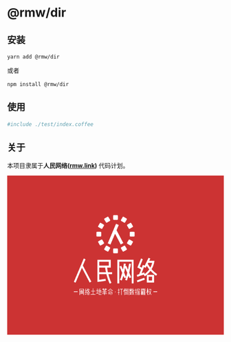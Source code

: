 # @rmw/dir

##  安装

```
yarn add @rmw/dir
```

或者

```
npm install @rmw/dir
```

## 使用

```coffee
#include ./test/index.coffee
```

## 关于

本项目隶属于**人民网络([rmw.link](//rmw.link))** 代码计划。

![人民网络](https://raw.githubusercontent.com/rmw-link/logo/master/rmw.red.bg.svg)
